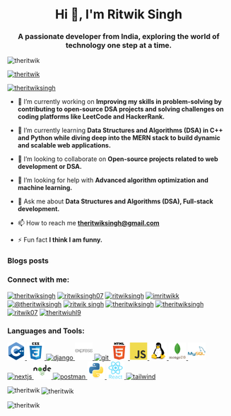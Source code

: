 <h1 align="center">Hi 👋, I'm Ritwik Singh</h1>
<h3 align="center">A passionate developer from India, exploring the world of technology one step at a time.</h3>

<p align="left"> <img src="https://komarev.com/ghpvc/?username=theritwik&label=Profile%20views&color=0e75b6&style=flat" alt="theritwik" /> </p>

<p align="left"> <a href="https://github.com/ryo-ma/github-profile-trophy"><img src="https://github-profile-trophy.vercel.app/?username=theritwik" alt="theritwik" /></a> </p>

<p align="left"> <a href="https://twitter.com/theritwiksingh" target="blank"><img src="https://img.shields.io/twitter/follow/theritwiksingh?logo=twitter&style=for-the-badge" alt="theritwiksingh" /></a> </p>

- 🔭 I’m currently working on **Improving my skills in problem-solving by contributing to open-source DSA projects and solving challenges on coding platforms like LeetCode and HackerRank.**

- 🌱 I’m currently learning **Data Structures and Algorithms (DSA) in C++ and Python while diving deep into the MERN stack to build dynamic and scalable web applications.**

- 👯 I’m looking to collaborate on **Open-source projects related to web development or DSA.**

- 🤝 I’m looking for help with **Advanced algorithm optimization and machine learning.**

- 💬 Ask me about **Data Structures and Algorithms (DSA), Full-stack development.**

- 📫 How to reach me **theritwiksingh@gmail.com**

- ⚡ Fun fact **I think I am funny.**

### Blogs posts
<!-- BLOG-POST-LIST:START -->
<!-- BLOG-POST-LIST:END -->

<h3 align="left">Connect with me:</h3>
<p align="left">
<a href="https://twitter.com/theritwiksingh" target="blank"><img align="center" src="https://raw.githubusercontent.com/rahuldkjain/github-profile-readme-generator/master/src/images/icons/Social/twitter.svg" alt="theritwiksingh" height="30" width="40" /></a>
<a href="https://linkedin.com/in/ritwiksingh07" target="blank"><img align="center" src="https://raw.githubusercontent.com/rahuldkjain/github-profile-readme-generator/master/src/images/icons/Social/linked-in-alt.svg" alt="ritwiksingh07" height="30" width="40" /></a>
<a href="https://fb.com/ritwiksingh" target="blank"><img align="center" src="https://raw.githubusercontent.com/rahuldkjain/github-profile-readme-generator/master/src/images/icons/Social/facebook.svg" alt="ritwiksingh" height="30" width="40" /></a>
<a href="https://instagram.com/imritwikk" target="blank"><img align="center" src="https://raw.githubusercontent.com/rahuldkjain/github-profile-readme-generator/master/src/images/icons/Social/instagram.svg" alt="imritwikk" height="30" width="40" /></a>
<a href="https://medium.com/@theritwiksingh" target="blank"><img align="center" src="https://raw.githubusercontent.com/rahuldkjain/github-profile-readme-generator/master/src/images/icons/Social/medium.svg" alt="@theritwiksingh" height="30" width="40" /></a>
<a href="https://www.youtube.com/c/ritwik singh" target="blank"><img align="center" src="https://raw.githubusercontent.com/rahuldkjain/github-profile-readme-generator/master/src/images/icons/Social/youtube.svg" alt="ritwik singh" height="30" width="40" /></a>
<a href="https://www.codechef.com/users/theritwiksingh" target="blank"><img align="center" src="https://cdn.jsdelivr.net/npm/simple-icons@3.1.0/icons/codechef.svg" alt="theritwiksingh" height="30" width="40" /></a>
<a href="https://www.hackerrank.com/theritwiksingh" target="blank"><img align="center" src="https://raw.githubusercontent.com/rahuldkjain/github-profile-readme-generator/master/src/images/icons/Social/hackerrank.svg" alt="theritwiksingh" height="30" width="40" /></a>
<a href="https://www.leetcode.com/ritwik07" target="blank"><img align="center" src="https://raw.githubusercontent.com/rahuldkjain/github-profile-readme-generator/master/src/images/icons/Social/leet-code.svg" alt="ritwik07" height="30" width="40" /></a>
<a href="https://auth.geeksforgeeks.org/user/theritwiuhl9" target="blank"><img align="center" src="https://raw.githubusercontent.com/rahuldkjain/github-profile-readme-generator/master/src/images/icons/Social/geeks-for-geeks.svg" alt="theritwiuhl9" height="30" width="40" /></a>
</p>

<h3 align="left">Languages and Tools:</h3>
<p align="left"> <a href="https://www.w3schools.com/cpp/" target="_blank" rel="noreferrer"> <img src="https://raw.githubusercontent.com/devicons/devicon/master/icons/cplusplus/cplusplus-original.svg" alt="cplusplus" width="40" height="40"/> </a> <a href="https://www.w3schools.com/css/" target="_blank" rel="noreferrer"> <img src="https://raw.githubusercontent.com/devicons/devicon/master/icons/css3/css3-original-wordmark.svg" alt="css3" width="40" height="40"/> </a> <a href="https://www.djangoproject.com/" target="_blank" rel="noreferrer"> <img src="https://cdn.worldvectorlogo.com/logos/django.svg" alt="django" width="40" height="40"/> </a> <a href="https://expressjs.com" target="_blank" rel="noreferrer"> <img src="https://raw.githubusercontent.com/devicons/devicon/master/icons/express/express-original-wordmark.svg" alt="express" width="40" height="40"/> </a> <a href="https://git-scm.com/" target="_blank" rel="noreferrer"> <img src="https://www.vectorlogo.zone/logos/git-scm/git-scm-icon.svg" alt="git" width="40" height="40"/> </a> <a href="https://www.w3.org/html/" target="_blank" rel="noreferrer"> <img src="https://raw.githubusercontent.com/devicons/devicon/master/icons/html5/html5-original-wordmark.svg" alt="html5" width="40" height="40"/> </a> <a href="https://developer.mozilla.org/en-US/docs/Web/JavaScript" target="_blank" rel="noreferrer"> <img src="https://raw.githubusercontent.com/devicons/devicon/master/icons/javascript/javascript-original.svg" alt="javascript" width="40" height="40"/> </a> <a href="https://www.linux.org/" target="_blank" rel="noreferrer"> <img src="https://raw.githubusercontent.com/devicons/devicon/master/icons/linux/linux-original.svg" alt="linux" width="40" height="40"/> </a> <a href="https://www.mongodb.com/" target="_blank" rel="noreferrer"> <img src="https://raw.githubusercontent.com/devicons/devicon/master/icons/mongodb/mongodb-original-wordmark.svg" alt="mongodb" width="40" height="40"/> </a> <a href="https://www.mysql.com/" target="_blank" rel="noreferrer"> <img src="https://raw.githubusercontent.com/devicons/devicon/master/icons/mysql/mysql-original-wordmark.svg" alt="mysql" width="40" height="40"/> </a> <a href="https://nextjs.org/" target="_blank" rel="noreferrer"> <img src="https://cdn.worldvectorlogo.com/logos/nextjs-2.svg" alt="nextjs" width="40" height="40"/> </a> <a href="https://nodejs.org" target="_blank" rel="noreferrer"> <img src="https://raw.githubusercontent.com/devicons/devicon/master/icons/nodejs/nodejs-original-wordmark.svg" alt="nodejs" width="40" height="40"/> </a> <a href="https://postman.com" target="_blank" rel="noreferrer"> <img src="https://www.vectorlogo.zone/logos/getpostman/getpostman-icon.svg" alt="postman" width="40" height="40"/> </a> <a href="https://www.python.org" target="_blank" rel="noreferrer"> <img src="https://raw.githubusercontent.com/devicons/devicon/master/icons/python/python-original.svg" alt="python" width="40" height="40"/> </a> <a href="https://reactjs.org/" target="_blank" rel="noreferrer"> <img src="https://raw.githubusercontent.com/devicons/devicon/master/icons/react/react-original-wordmark.svg" alt="react" width="40" height="40"/> </a> <a href="https://tailwindcss.com/" target="_blank" rel="noreferrer"> <img src="https://www.vectorlogo.zone/logos/tailwindcss/tailwindcss-icon.svg" alt="tailwind" width="40" height="40"/> </a> </p>

<p><img align="left" src="https://github-readme-stats.vercel.app/api/top-langs?username=theritwik&show_icons=true&locale=en&layout=compact" alt="theritwik" /></p>

<p>&nbsp;<img align="center" src="https://github-readme-stats.vercel.app/api?username=theritwik&show_icons=true&locale=en" alt="theritwik" /></p>

<p><img align="center" src="https://github-readme-streak-stats.herokuapp.com/?user=theritwik&" alt="theritwik" /></p>
